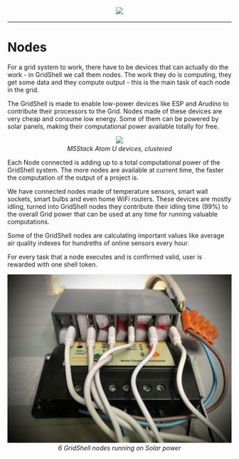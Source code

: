 <p align="center">
  <img src=https://gridshl.files.wordpress.com/2022/06/img_3488.png>
  </p>
  
 ---------------
 
 # Nodes
 
For a grid system to work, there have to be devices that can actually do the work - in GridShell we call them nodes.
The work they do is computing, they get some data and they compute output - this is the main task of each node in the grid.
 
The GridShell is made to enable low-power devices like ESP and Arudino to contribute their processors to the Grid.
Nodes made of these devices are very cheap and consume low energy. Some of them can be powered by solar panels, making
their computational power available totally for free.

<p align=center>
  <img src=https://github.com/invpe/gridshell/blob/main/Resources/m3.png><BR>
  <i>M5Stack Atom U devices, clustered</i>
  </p>
  
Each Node connected is adding up to a total computational power of the GridShell system. 
The more nodes are available at current time, the faster the computation of the output of a project is.

We have connected nodes made of temperature sensors, smart wall sockets, smart bulbs and even home WiFi routers.
These devices are mostly idling, turned into GridShell nodes they contribute their idling time (99%) to the overall Grid power 
that can be used at any time for running valuable computations.

Some of the GridShell nodes are calculating important values like average air quality indexes for hundreths of online sensors every hour.

For every task that a node executes and is confirmed valid, user is rewarded with one shell token.

<p align=center>
  <img src=https://github.com/invpe/gridshell/blob/main/Resources/GridShellSolar.jpg>
  <i>6 GridShell nodes running on Solar power</i>
  </p>


